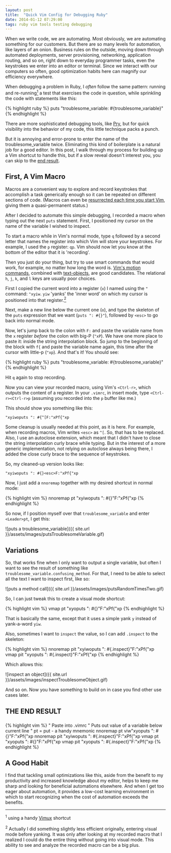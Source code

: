 ```yaml
---
layout: post
title:  "Quick Vim Config for Debugging Ruby"
date: 2014-01-12 07:29:00
tags: ruby vim tools testing debugging
---
```


When we write code, we are automating. Most obviously, we are automating
something for our customers. But there are so many levels for automation, like
layers of an onion. Business rules on the outside, moving down through
automated deployments, server provisioning, networking, application routing,
and so on, right down to everyday programmer tasks, even the keystrokes we
enter into an editor or terminal. Since we interact with our computers so
often, good optimization habits here can magnify our efficiency everywhere.

When debugging a problem in Ruby, I *often* follow the same pattern:
running and re-running[<sup>1</sup>](#fn-vimux)  a test that exercises the
code in question, while sprinkling the code with statements like this:

{% highlight ruby %}
puts "troublesome_variable: #{troublesome_variable}"
{% endhighlight %}

There are more sophisticated debugging tools, like [Pry](http://pryrepl.org/), but for quick
visibility into the behavior of my code, this little technique packs a punch.

But it is annoying and error-prone to enter the name of the
troublesome_variable twice. Eliminating this kind of boilerplate is a natural
job for a good editor. In this post, I walk through my process for building up
a Vim shortcut to handle this, but if a slow reveal doesn't interest you, you
can skip to the [end result](#end-result).

First, A Vim Macro
------------------

Macros are a convenient way to explore and record keystrokes that accomplish a
task generically enough so it can be repeated on different sections of code.
(Macros can even be [resurrected each time you start
Vim](http://vim.wikia.com/wiki/Macros#Saving_a_macro), giving them a
quasi-permanent status.)

After I decided to automate this simple debugging, I recorded a macro when
typing out the next `puts` statement. First, I positioned my cursor on the name of
the variable I wished to inspect.

To start a macro while in Vim's normal mode, type `q` followed by a second
letter that names the register into which Vim will store your keystrokes. For
example, I used the `p` register: `qp`. Vim should now let you know at the
bottom of the editor that it is 'recording'.

Then you just do your thing, but try to use smart commands that would work, for
example, no matter how long the word is. [Vim's motion
commands](http://vimdoc.sourceforge.net/htmldoc/motion.html), combined with
[text-objects](http://blog.carbonfive.com/2011/10/17/vim-text-objects-the-definitive-guide/),
are good candidates. The relational `h`, `j`, `k`, and `l` keys are usually
poor choices.

First I copied the current word into a register (`x`) I named using the `"`
command: `"xyiw`. `yiw` 'yanks' the 'inner word' on which my cursor is
positioned into that register.[<sup>2</sup>](#fn-yanking)

Next, make a new line below the current one (`o`), and type the skeleton of the
`puts` expression that we want (`puts ": #{}"`), followed by `<esc>` to go back
into normal mode.

Now, let's jump back to the colon with `F:` and paste the variable name from
the `x` register *before* the colon with big-P (`"xP`). We have one more place to
paste it: inside the string interpolation block. So jump to the beginning of
the block with `f{` and paste the variable name again, this time after the
cursor with little-p (`"xp`). And that's it! You should see:

{% highlight ruby %}
puts "troublesome_variable: #{troublesome_variable}"
{% endhighlight %}

Hit `q` again to stop recording.

Now you can view your recorded macro, using Vim's `<Ctrl-r>`, which outputs the
content of a register. In your `.vimrc`, in insert mode, type `<Ctrl-r><Ctrl-r>p` (assuming you recorded into the `p` buffer like me.)

This should show you something like this:

    "xyiwoputs ": #{^[F:"xPf{"xp

Some cleanup is usually needed at this point, as it is here. For example, when
recording macros, Vim writes `<esc>` as `^[`. So, that has to be replaced.
Also, I use an autoclose extension, which meant that I didn't have to close the
string interpolation curly brace while typing. But in the interest of a more
generic implementation, not relying on autoclose always being there, I added
the close curly brace to the sequence of keystrokes.

So, my cleaned-up version looks like:

    "xyiwoputs ": #{}<esc>F:"xPf{"xp

Now, I just add a `nnoremap` together with my desired shortcut in normal mode:

{% highlight vim %}
nnoremap <Leader>pt "xyiwoputs ": #{}"<esc>F:"xPf{"xp 
{% endhighlight %}

So now, if I position myself over that `troublesome_variable` and enter `<Leader>pt`, I get this:

![puts a troublesome_variable]({{ site.url }}/assets/images/putsTroublesomeVariable.gif)

Variations
---------

So, that works fine when I only want to output a single variable, but often I
want to see the result of something like
`troublesome_variable.confusing_method`. For that, I need to be able to select
all the text I want to inspect first, like so:
 
![puts a method call]({{ site.url }}/assets/images/putsRandomTimesTwo.gif)

So, I can just tweak this to create a
visual mode shortcut:

{% highlight vim %}
vmap <Leader>pt "xyoputs ": #{}"<esc>F:"xPf{"xp
{% endhighlight %}

That is basically the same, except that it uses a simple yank `y` instead of
yank-a-word `yiw`.

Also, sometimes I want to `inspect` the value, so I can add `.inspect` to the skeleton:

{% highlight vim %}
nnoremap <Leader>pit "xyiwoputs ": #{.inspect}"<esc>F:"xPf{"xp 
vmap     <Leader>pit "xyoputs ": #{.inspect}"<esc>F:"xPf{"xp
{% endhighlight %}

Which allows this:

![inspect an object]({{ site.url }}/assets/images/inspectTroublesomeObject.gif)

And so on. Now you have something to build on in case you find other use cases later.

THE END RESULT
-------------

### <a name='end-result'></a>

{% highlight vim %}
" Paste into .vimrc
" Puts out value of a variable below current line
" pt = put - a handy mnemonic
nnoremap <Leader>pt  viw"xyoputs ": #{}"<esc>F:"xPf{"xp
nnoremap <Leader>pit "xyiwoputs ": #{.inspect}"<esc>F:"xPf{"xp 
vmap     <Leader>pt  "xyoputs ": #{}"<esc>F:"xPf{"xp
vmap     <Leader>pit "xyoputs ": #{.inspect}"<esc>F:"xPf{"xp
{% endhighlight %}

A Good Habit
------

I find that tackling small optimizations like this, aside from the benefit to
my productivity and increased knowledge about my editor, helps to keep me sharp
and looking for beneficial automations elsewhere. And when I get too eager
about automation, it provides a low-cost learning environment in which to start
recognizing when the cost of automation exceeds the benefits.

-------

<a name="fn-vimux"><sup>1</sup></a> using a handy [Vimux](https://github.com/benmills/vimux) shortcut

<a name="fn-yanking"><sup>2</sup></a> Actually I did something slightly less
efficient originally, entering visual mode before yanking. It was only after
looking at my recorded macro that I realized I could do the entire thing
without going into visual mode. This ability to see and analyze the recorded
macro can be a big plus.
